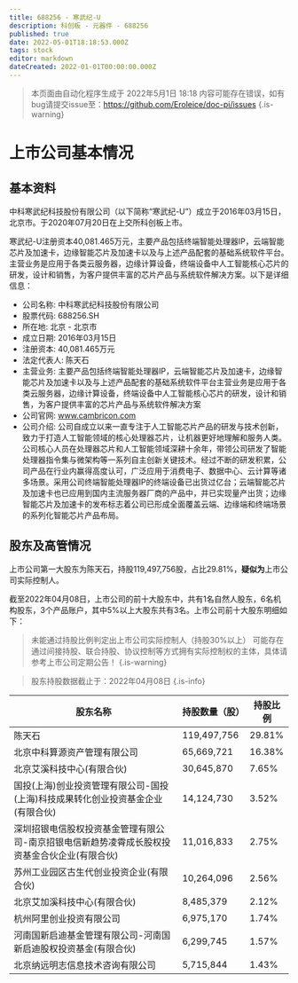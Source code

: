 ```yaml
---
title: 688256 - 寒武纪-U
description: 科创板 - 元器件 - 688256
published: true
date: 2022-05-01T18:18:53.000Z
tags: stock
editor: markdown
dateCreated: 2022-01-01T00:00:00.000Z
---
```


> 本页面由自动化程序生成于 2022年5月1日 18:18
> 内容可能存在错误，如有bug请提交issue至：https://github.com/Eroleice/doc-pi/issues
{.is-warning}

# 上市公司基本情况

## 基本资料

中科寒武纪科技股份有限公司（以下简称“寒武纪-U”）成立于2016年03月15日，北京市。于2020年07月20日在上交所科创板上市。

寒武纪-U注册资本40,081.465万元，主要产品包括终端智能处理器IP，云端智能芯片及加速卡，边缘智能芯片及加速卡以及与上述产品配套的基础系统软件平台。主营业务是应用于各类云服务器，边缘计算设备，终端设备中人工智能核心芯片的研发，设计和销售，为客户提供丰富的芯片产品与系统软件解决方案。以下是详细信息：

- 公司名称: 中科寒武纪科技股份有限公司
- 股票代码: 688256.SH
- 所在地: 北京 - 北京市
- 成立日期: 2016年03月15日
- 注册资本: 40,081.465万元
- 法定代表人: 陈天石
- 主营业务: 主要产品包括终端智能处理器IP，云端智能芯片及加速卡，边缘智能芯片及加速卡以及与上述产品配套的基础系统软件平台主营业务是应用于各类云服务器，边缘计算设备，终端设备中人工智能核心芯片的研发，设计和销售，为客户提供丰富的芯片产品与系统软件解决方案
- 公司官网: www.cambricon.com
- 公司介绍: 公司自成立以来一直专注于人工智能芯片产品的研发与技术创新，致力于打造人工智能领域的核心处理器芯片，让机器更好地理解和服务人类。公司核心人员在处理器芯片和人工智能领域深耕十余年，带领公司研发了智能处理器指令集与微架构等一系列自主创新关键技术。经过不断的研发积累，公司产品在行业内赢得高度认可，广泛应用于消费电子、数据中心、云计算等诸多场景。采用公司终端智能处理器IP的终端设备已出货过亿台；云端智能芯片及加速卡也已应用到国内主流服务器厂商的产品中，并已实现量产出货；边缘智能芯片及加速卡的发布标志着公司已形成全面覆盖云端、边缘端和终端场景的系列化智能芯片产品布局。


## 股东及高管情况

上市公司第一大股东为陈天石，持股119,497,756股，占比29.81%，**疑似为**上市公司实际控制人。

截至2022年04月08日，上市公司的前十大股东中，共有1名自然人股东，6名机构股东，3个产品账户，其中5%以上大股东共有3名。上市公司前十大股东明细如下：

> 未能通过持股比例判定出上市公司实际控制人（持股30%以上）
> 可能存在通过间接持股、联合持股、协议控制等方式拥有实际控制权的主体，具体请参考上市公司定期公告！
{.is-warning}

> 股东持股数据截止于：2022年04月08日
{.is-info}

| 股东名称 | 持股数量（股） | 持股比例 |
| --- | --- | --- |
| 陈天石 | 119,497,756 | 29.81% |
| 北京中科算源资产管理有限公司 | 65,669,721 | 16.38% |
| 北京艾溪科技中心(有限合伙) | 30,645,870 | 7.65% |
| 国投(上海)创业投资管理有限公司-国投(上海)科技成果转化创业投资基金企业(有限合伙) | 14,124,730 | 3.52% |
| 深圳招银电信股权投资基金管理有限公司-南京招银电信新趋势凌霄成长股权投资基金合伙企业(有限合伙) | 11,016,833 | 2.75% |
| 苏州工业园区古生代创业投资企业(有限合伙) | 10,264,096 | 2.56% |
| 北京艾加溪科技中心(有限合伙) | 8,485,379 | 2.12% |
| 杭州阿里创业投资有限公司 | 6,975,170 | 1.74% |
| 河南国新启迪基金管理有限公司-河南国新启迪股权投资基金(有限合伙) | 6,299,745 | 1.57% |
| 北京纳远明志信息技术咨询有限公司 | 5,715,844 | 1.43% |




